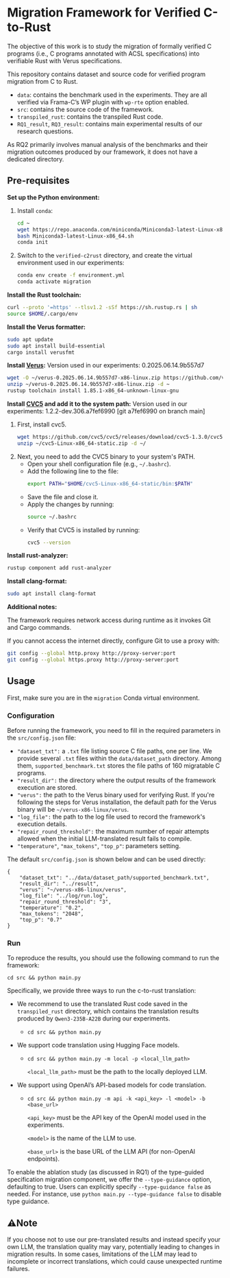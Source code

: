 # Migration Framework for Verified C-to-Rust
The objective of this work is to study the migration of formally verified C programs (i.e., C programs annotated with ACSL specifications) into verifiable Rust with Verus specifications.

This repository contains dataset and source code for verified program migration from C to Rust.
- `data`: contains the benchmark used in the experiments. They are all verified via Frama-C’s WP plugin with `wp-rte` option enabled.
- `src`: contains the source code of the framework.
- `transpiled_rust`: contains the transpiled Rust code.
- `RQ1_result`, `RQ3_result`: contains main experimental results of our research questions.

As RQ2 primarily involves manual analysis of the benchmarks and their migration outcomes produced by our framework, it does not have a dedicated directory.

## Pre-requisites
**Set up the Python environment:**
1. Install `conda`:
    ```bash
    cd ~
    wget https://repo.anaconda.com/miniconda/Miniconda3-latest-Linux-x86_64.sh
    bash Miniconda3-latest-Linux-x86_64.sh
    conda init
    ```
2. Switch to the `verified-c2rust` directory, and create the virtual environment used in our experiments:
    ```bash
    conda env create -f environment.yml
    conda activate migration
    ```
**Install the Rust toolchain:**
```bash
curl --proto '=https' --tlsv1.2 -sSf https://sh.rustup.rs | sh
source $HOME/.cargo/env
```

**Install the Verus formatter:** 
```bash
sudo apt update
sudo apt install build-essential
cargo install verusfmt
```

**Install [Verus](https://github.com/verus-lang/verus):** Version used in our experiments: 0.2025.06.14.9b557d7
```bash
wget -O ~/verus-0.2025.06.14.9b557d7-x86-linux.zip https://github.com/verus-lang/verus/releases/download/release%2F0.2025.06.14.9b557d7/verus-0.2025.06.14.9b557d7-x86-linux.zip
unzip ~/verus-0.2025.06.14.9b557d7-x86-linux.zip -d ~
rustup toolchain install 1.85.1-x86_64-unknown-linux-gnu
```

**Install [CVC5](https://github.com/cvc5/cvc5) and add it to the system path:** Version used in our experiments: 1.2.2-dev.306.a7fef6990 [git a7fef6990 on branch main]
1. First, install cvc5.
    ```bash
    wget https://github.com/cvc5/cvc5/releases/download/cvc5-1.3.0/cvc5-Linux-x86_64-static.zip -P ~/
    unzip ~/cvc5-Linux-x86_64-static.zip -d ~/
    ```
2. Next, you need to add the CVC5 binary to your system's PATH.
    - Open your shell configuration file (e.g., `~/.bashrc`).
    - Add the following line to the file:
        ```bash
        export PATH="$HOME/cvc5-Linux-x86_64-static/bin:$PATH"
        ```
    - Save the file and close it.
    - Apply the changes by running:
        ```bash
        source ~/.bashrc
        ```
    - Verify that CVC5 is installed by running:
        ```bash
        cvc5 --version
        ```

**Install rust-analyzer:**
```bash
rustup component add rust-analyzer
```

**Install clang-format:**
```bash
sudo apt install clang-format
```

**Additional notes:**

The framework requires network access during runtime as it invokes Git and Cargo commands.

If you cannot access the internet directly, configure Git to use a proxy with:
```bash
git config --global http.proxy http://proxy-server:port
git config --global https.proxy http://proxy-server:port
``` 

## Usage
First, make sure you are in the `migration` Conda virtual environment.

### Configuration
Before running the framework, you need to fill in the required parameters in the `src/config.json` file:
- `"dataset_txt":` a `.txt` file listing source C file paths, one per line. We provide several `.txt` files within the `data/dataset_path` directory. Among them, `supported_benchmark.txt` stores the file paths of 160 migratable C programs.
- `"result_dir":` the directory where the output results of the framework execution are stored.
- `"verus":` the path to the Verus binary used for verifying Rust. If you're following the steps for Verus installation, the default path for the Verus binary will be `~/verus-x86-linux/verus`.
- `"log_file":` the path to the log file used to record the framework's execution details.
- `"repair_round_threshold":` the maximum number of repair attempts allowed when the initial LLM-translated result fails to compile.
- `"temperature"`, `"max_tokens"`, `"top_p"`: parameters setting.

The default `src/config.json` is shown below and can be used directly:
```
{
    "dataset_txt": "../data/dataset_path/supported_benchmark.txt",
    "result_dir": "../result",
    "verus": "~/verus-x86-linux/verus",
    "log_file": "../log/run.log",
    "repair_round_threshold": "3",
    "temperature": "0.2",
    "max_tokens": "2048",
    "top_p": "0.7"
}
```

### Run
To reproduce the results, you should use the following command to run the framework:
```
cd src && python main.py
``` 
Specifically, we provide three ways to run the c-to-rust translation:
- We recommend to use the translated Rust code saved in the `transpiled_rust` directory, which contains the translation results produced by `Qwen3-235B-A22B` during our experiments.
    
    - `cd src && python main.py`
- We support code translation using Hugging Face models.
    
    - `cd src && python main.py -m local -p <local_llm_path>`

        `<local_llm_path>` must be the path to the locally deployed LLM.

- We support using OpenAI’s API-based models for code translation.

    - `cd src && python main.py -m api -k <api_key> -l <model> -b <base_url>`
    
        `<api_key>` must be the API key of the OpenAI model used in the experiments.

        `<model>` is the name of the LLM to use.

        `<base_url>` is the base URL of the LLM API (for non-OpenAI endpoints).

To enable the ablation study (as discussed in RQ1) of the type-guided specification migration component, we offer the `--type-guidance` option, defaulting to true. Users can explicitly specify `--type-guidance false` as needed. For instance, use `python main.py --type-guidance false` to disable type guidance.

## ⚠️Note
If you choose not to use our pre-translated results and instead specify your own LLM, the translation quality may vary, potentially leading to changes in migration results. In some cases, limitations of the LLM may lead to incomplete or incorrect translations, which could cause unexpected runtime failures.